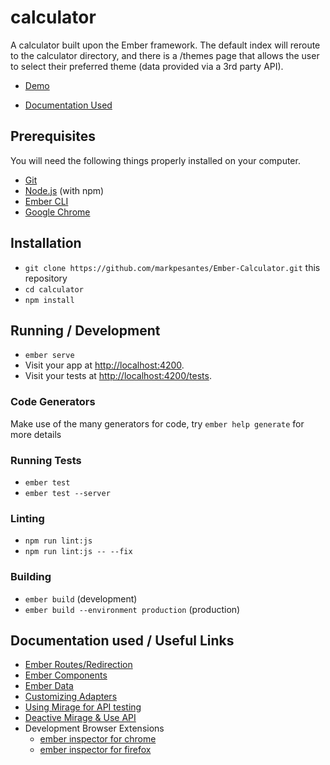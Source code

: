# calculator

A calculator built upon the Ember framework. The default index will reroute to the calculator directory, and there is a /themes page that allows the user to select their preferred theme (data provided via a 3rd party API). 

* [Demo](https://markpesantes.com/Ember-Calculator)

* [Documentation Used](https://github.com/markpesantes/Ember-Calculator#documentation-used--useful-links)

## Prerequisites

You will need the following things properly installed on your computer.

* [Git](https://git-scm.com/)
* [Node.js](https://nodejs.org/) (with npm)
* [Ember CLI](https://ember-cli.com/)
* [Google Chrome](https://google.com/chrome/)

## Installation

* `git clone https://github.com/markpesantes/Ember-Calculator.git` this repository
* `cd calculator`
* `npm install`

## Running / Development

* `ember serve`
* Visit your app at [http://localhost:4200](http://localhost:4200).
* Visit your tests at [http://localhost:4200/tests](http://localhost:4200/tests).

### Code Generators

Make use of the many generators for code, try `ember help generate` for more details

### Running Tests

* `ember test`
* `ember test --server`

### Linting

* `npm run lint:js`
* `npm run lint:js -- --fix`

### Building

* `ember build` (development)
* `ember build --environment production` (production)

## Documentation used / Useful Links

* [Ember Routes/Redirection](https://guides.emberjs.com/release/routing/defining-your-routes/)
* [Ember Components](https://guides.emberjs.com/release/tutorial/simple-component/)
* [Ember Data](https://guides.emberjs.com/release/tutorial/ember-data/)
* [Customizing Adapters](https://guides.emberjs.com/release/models/customizing-adapters/)
* [Using Mirage for API testing](https://guides.emberjs.com/release/tutorial/installing-addons/)
* [Deactive Mirage & Use API](https://stackoverflow.com/questions/38702136/remove-ember-cli-mirage-from-ember)
* Development Browser Extensions
  * [ember inspector for chrome](https://chrome.google.com/webstore/detail/ember-inspector/bmdblncegkenkacieihfhpjfppoconhi)
  * [ember inspector for firefox](https://addons.mozilla.org/en-US/firefox/addon/ember-inspector/)
